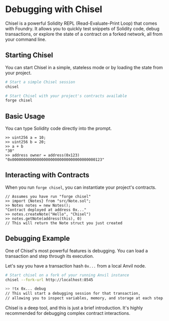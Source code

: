 # Debugging with Chisel

Chisel is a powerful Solidity REPL (Read-Evaluate-Print Loop) that comes with Foundry. It allows you to quickly test snippets of Solidity code, debug transactions, or explore the state of a contract on a forked network, all from your command line.

## Starting Chisel

You can start Chisel in a simple, stateless mode or by loading the state from your project.

```bash
# Start a simple Chisel session
chisel

# Start Chisel with your project's contracts available
forge chisel
```

## Basic Usage

You can type Solidity code directly into the prompt.

```solidity
>> uint256 a = 10;
>> uint256 b = 20;
>> a + b
"30"
>> address owner = address(0x123)
"0x0000000000000000000000000000000000000123"
```

## Interacting with Contracts

When you run `forge chisel`, you can instantiate your project's contracts.

```solidity
// Assumes you have run "forge chisel"
>> import {Notes} from "src/Note.sol";
>> Notes notes = new Notes();
"Contract deployed at address 0x..."
>> notes.createNote("Hello", "Chisel")
>> notes.getNote(address(this), 0)
// This will return the Note struct you just created
```

## Debugging Example

One of Chisel's most powerful features is debugging. You can load a transaction and step through its execution.

Let's say you have a transaction hash `0x...` from a local Anvil node.

```bash
# Start chisel on a fork of your running Anvil instance
chisel --fork-url http://localhost:8545

>> !tx 0x... debug
// This will start a debugging session for that transaction,
// allowing you to inspect variables, memory, and storage at each step.
```

Chisel is a deep tool, and this is just a brief introduction. It's highly recommended for debugging complex contract interactions.
